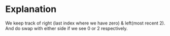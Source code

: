 # Explanation

We keep track of right (last index where we have zero) & left(most recent 2).
And do swap with either side if we see 0 or 2 respectively.



